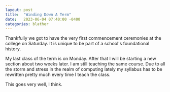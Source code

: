 ```yaml
---
layout: post
title:  "Winding Down A Term"
date:   2023-06-04 07:40:00 -0400
categories: blather
---
```

Thankfully we got to have the very first commencement ceremonies at the college on Saturday.  It is unique to be part of a school's foundational history.

My last class of the term is on Monday.  After that I will be starting a new section about two weeks later.  I am still teaching the same course.  Due to all the storm and stress in the realm of computing lately my syllabus has to be rewritten pretty much every time I teach the class.

This goes very well, I think.
